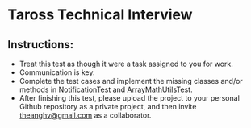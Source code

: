 # Taross Technical Interview

## Instructions:
- Treat this test as though it were a task assigned to you for work.
- Communication is key.
- Complete the test cases and implement the missing classes and/or methods in [NotificationTest](Taross/src/com/taross/interview/notification/test/NotificationTest.java) and [ArrayMathUtilsTest](Taross/src/com/taross/interview/util/test/ArrayMathUtilsTest.java).
- After finishing this test, please upload the project to your personal Github repository as a private project, and then invite theanghv@gmail.com as a collaborator.
